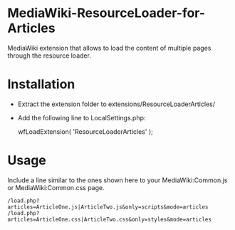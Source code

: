 MediaWiki-ResourceLoader-for-Articles
=====================================
MediaWiki extension that allows to load the content of multiple pages through the resource loader.

Installation
============
* Extract the extension folder to extensions/ResourceLoaderArticles/
* Add the following line to LocalSettings.php:

	wfLoadExtension( 'ResourceLoaderArticles' );

Usage
=====
Include a line similar to the ones shown here to your MediaWiki:Common.js or MediaWiki:Common.css page.

	/load.php?articles=ArticleOne.js|ArticleTwo.js&only=scripts&mode=articles
	/load.php?articles=ArticleOne.css|ArticleTwo.css&only=styles&mode=articles